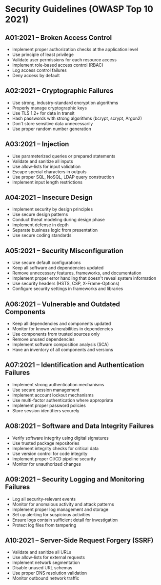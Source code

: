 # Security Guidelines (OWASP Top 10 2021)

## A01:2021 – Broken Access Control
- Implement proper authorization checks at the application level
- Use principle of least privilege
- Validate user permissions for each resource access
- Implement role-based access control (RBAC)
- Log access control failures
- Deny access by default

## A02:2021 – Cryptographic Failures  
- Use strong, industry-standard encryption algorithms
- Properly manage cryptographic keys
- Use TLS 1.2+ for data in transit
- Hash passwords with strong algorithms (bcrypt, scrypt, Argon2)
- Don't store sensitive data unnecessarily
- Use proper random number generation

## A03:2021 – Injection
- Use parameterized queries or prepared statements
- Validate and sanitize all inputs
- Use allow-lists for input validation
- Escape special characters in outputs
- Use proper SQL, NoSQL, LDAP query construction
- Implement input length restrictions

## A04:2021 – Insecure Design
- Implement security by design principles
- Use secure design patterns
- Conduct threat modeling during design phase
- Implement defense in depth
- Separate business logic from presentation
- Use secure coding standards

## A05:2021 – Security Misconfiguration
- Use secure default configurations
- Keep all software and dependencies updated
- Remove unnecessary features, frameworks, and documentation
- Implement proper error handling that doesn't reveal system information
- Use security headers (HSTS, CSP, X-Frame-Options)
- Configure security settings in frameworks and libraries

## A06:2021 – Vulnerable and Outdated Components
- Keep all dependencies and components updated
- Monitor for known vulnerabilities in dependencies
- Use components from trusted sources only
- Remove unused dependencies
- Implement software composition analysis (SCA)
- Have an inventory of all components and versions

## A07:2021 – Identification and Authentication Failures
- Implement strong authentication mechanisms
- Use secure session management
- Implement account lockout mechanisms
- Use multi-factor authentication where appropriate
- Implement proper password policies
- Store session identifiers securely

## A08:2021 – Software and Data Integrity Failures
- Verify software integrity using digital signatures
- Use trusted package repositories
- Implement integrity checks for critical data
- Use version control for code integrity
- Implement proper CI/CD pipeline security
- Monitor for unauthorized changes

## A09:2021 – Security Logging and Monitoring Failures
- Log all security-relevant events
- Monitor for anomalous activity and attack patterns
- Implement proper log management and storage
- Set up alerting for suspicious activities
- Ensure logs contain sufficient detail for investigation
- Protect log files from tampering

## A10:2021 – Server-Side Request Forgery (SSRF)
- Validate and sanitize all URLs
- Use allow-lists for external requests
- Implement network segmentation
- Disable unused URL schemas
- Use proper DNS resolution validation
- Monitor outbound network traffic

